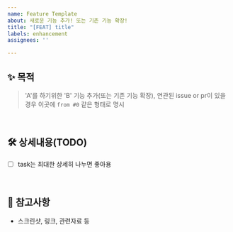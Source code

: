 ```yaml
---
name: Feature Template
about: 새로운 기능 추가! 또는 기존 기능 확장!
title: "[FEAT] title"
labels: enhancement
assignees: ''

---
```


## ✨ 목적
> 'A'를 하기위한 'B' 기능 추가(또는 기존 기능 확장), 연관된 issue or pr이 있을 경우 이곳에 `from #0` 같은 형태로 명시 

<br/>

## 🛠 상세내용(TODO)
- [ ] task는 최대한 상세히 나누면 좋아용

<br/>

## 📙 참고사항
- 스크린샷, 링크, 관련자료 등

<br/>
